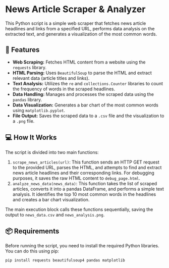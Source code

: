 # News Article Scraper & Analyzer

This Python script is a simple web scraper that fetches news article headlines and links from a specified URL, performs data analysis on the extracted text, and generates a visualization of the most common words.

## 🚀 Features

- **Web Scraping:** Fetches HTML content from a website using the `requests` library.
- **HTML Parsing:** Uses `BeautifulSoup` to parse the HTML and extract relevant data (article titles and links).
- **Text Analysis:** Utilizes the `re` and `collections.Counter` libraries to count the frequency of words in the scraped headlines.
- **Data Handling:** Manages and processes the scraped data using the `pandas` library.
- **Data Visualization:** Generates a bar chart of the most common words using `matplotlib.pyplot`.
- **File Output:** Saves the scraped data to a `.csv` file and the visualization to a `.png` file.

## 💻 How It Works

The script is divided into two main functions:

1.  `scrape_news_articles(url)`: This function sends an HTTP GET request to the provided URL, parses the HTML, and attempts to find and extract news article headlines and their corresponding links. For debugging purposes, it saves the raw HTML content to `debug_page.html`.
2.  `analyze_news_data(news_data)`: This function takes the list of scraped articles, converts it into a pandas DataFrame, and performs a simple text analysis. It identifies the top 10 most common words in the headlines and creates a bar chart visualization.

The main execution block calls these functions sequentially, saving the output to `news_data.csv` and `news_analysis.png`.

## 📦 Requirements

Before running the script, you need to install the required Python libraries. You can do this using pip:

```bash
pip install requests beautifulsoup4 pandas matplotlib
